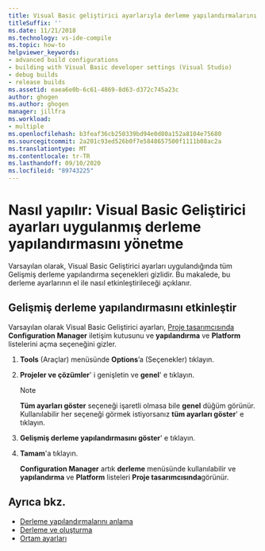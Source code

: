 ```yaml
---
title: Visual Basic geliştirici ayarlarıyla derleme yapılandırmalarını yönetme
titleSuffix: ''
ms.date: 11/21/2018
ms.technology: vs-ide-compile
ms.topic: how-to
helpviewer_keywords:
- advanced build configurations
- building with Visual Basic developer settings (Visual Studio)
- debug builds
- release builds
ms.assetid: eaea6e0b-6c61-4869-8d63-d372c745a23c
author: ghogen
ms.author: ghogen
manager: jillfra
ms.workload:
- multiple
ms.openlocfilehash: b3feaf36cb250339bd94e0d80a152a8104e75680
ms.sourcegitcommit: 2a201c93ed526b0f7e5848657500f1111b08ac2a
ms.translationtype: MT
ms.contentlocale: tr-TR
ms.lasthandoff: 09/10/2020
ms.locfileid: "89743225"
---
```

# <a name="how-to-manage-build-configurations-with-visual-basic-developer-settings-applied"></a>Nasıl yapılır: Visual Basic Geliştirici ayarları uygulanmış derleme yapılandırmasını yönetme

Varsayılan olarak, Visual Basic Geliştirici ayarları uygulandığında tüm Gelişmiş derleme yapılandırma seçenekleri gizlidir. Bu makalede, bu derleme ayarlarının el ile nasıl etkinleştirileceği açıklanır.

## <a name="enable-advanced-build-configurations"></a>Gelişmiş derleme yapılandırmasını etkinleştir

Varsayılan olarak Visual Basic Geliştirici ayarları, [Proje tasarımcısında](../ide/reference/application-page-project-designer-visual-basic.md) **Configuration Manager** iletişim kutusunu ve **yapılandırma** ve **Platform** listelerini açma seçeneğini gizler.

1. **Tools** (Araçlar) menüsünde **Options**’a (Seçenekler) tıklayın.

2. **Projeler ve çözümler**' i genişletin ve **genel**' e tıklayın.

    > [!NOTE]
    > **Tüm ayarları göster** seçeneği işaretli olmasa bile **genel** düğüm görünür. Kullanılabilir her seçeneği görmek istiyorsanız **tüm ayarları göster**' e tıklayın.

3. **Gelişmiş derleme yapılandırmasını göster**' e tıklayın.

4. **Tamam**'a tıklayın.

     **Configuration Manager** artık **derleme** menüsünde kullanılabilir ve **yapılandırma** ve **Platform** listeleri **Proje tasarımcısında**görünür.

## <a name="see-also"></a>Ayrıca bkz.

- [Derleme yapılandırmalarını anlama](../ide/understanding-build-configurations.md)
- [Derleme ve oluşturma](../ide/compiling-and-building-in-visual-studio.md)
- [Ortam ayarları](../ide/environment-settings.md)
